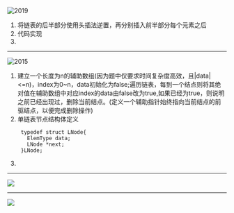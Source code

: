 ![2019](https://raw.githubusercontent.com/Yangkeloff/images/master/PicGo-GitHub-PicBed/20210127173103.png)
1. 将链表的后半部分使用头插法逆置，再分别插入前半部分每个元素之后
2. 代码实现
3. 

---

![2015](https://raw.githubusercontent.com/Yangkeloff/images/master/PicGo-GitHub-PicBed/20210127173517.png)
1. 建立一个长度为n的辅助数组(因为题中仅要求时间复杂度高效，且|data|<=n)，index为0~n，data初始化为false;遍历链表，每到一个结点则将其绝对值在辅助数组中对应index的data由false改为true,如果已经为true，则说明之前已经出现过，删除当前结点。(定义一个辅助指针始终指向当前结点的前驱结点，以便完成删除操作)
2. 单链表节点结构体定义
   ```
    typedef struct LNode{
      ElemType data;
      LNode *next;
    }LNode;
    ```
3. 

---

![](https://raw.githubusercontent.com/Yangkeloff/images/master/PicGo-GitHub-PicBed/20210127175342.png)

---

![](https://raw.githubusercontent.com/Yangkeloff/images/master/PicGo-GitHub-PicBed/20210127175510.png)